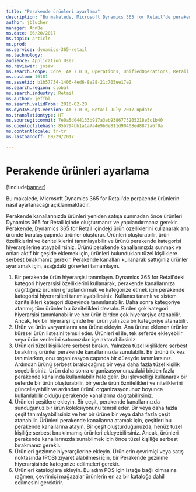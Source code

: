```yaml
---
title: "Perakende ürünleri ayarlama"
description: "Bu makalede, Microsoft Dynamics 365 for Retail'de perakende ürünlerin nasıl ayarlanacağı açıklanmaktadır."
author: jblucher
manager: AnnBe
ms.date: 06/20/2017
ms.topic: article
ms.prod: 
ms.service: dynamics-365-retail
ms.technology: 
audience: Application User
ms.reviewer: josaw
ms.search.scope: Core, AX 7.0.0, Operations, UnifiedOperations, Retail
ms.custom: 16181
ms.assetid: b1b57734-1406-4ed6-8e28-21c705ee17e2
ms.search.region: global
ms.search.industry: Retail
ms.author: jeffbl
ms.search.validFrom: 2016-02-28
ms.dyn365.ops.version: AX 7.0.0, Retail July 2017 update
ms.translationtype: HT
ms.sourcegitcommit: 7e0a5d044133b917a3eb9386773205218e5c1b40
ms.openlocfilehash: 85b794bb1a1a7a4e9b0e811d90408ed8872a6f0a
ms.contentlocale: tr-tr
ms.lasthandoff: 09/29/2017

---
```


# <a name="set-up-retail-products"></a>Perakende ürünleri ayarlama

[!include[banner](includes/banner.md)]


Bu makalede, Microsoft Dynamics 365 for Retail'de perakende ürünlerin nasıl ayarlanacağı açıklanmaktadır.

Perakende kanallarınızda ürünleri yeniden satışa sunmadan önce ürünleri Dynamics 365 for Retail içinde oluşturmanız ve yapılandırmanız gerekir. Perakende, Dynamics 365 for Retail içindeki ürün özelliklerini kullanarak ana üründe kuruluş çapında ürünler oluşturur. Ürünleri oluşturabilir, ürün özelliklerini ve özniteliklerini tanımlayabilir ve ürünü perakende kategorisi hiyerarşilerine atayabilirsiniz. Ürünü perakende kanallarınızda sunmak ve onları aktif bir çeşide eklemek için, ürünleri bulundukları tüzel kişiliklere serbest bırakmanız gerekir. Perakende kanalları kullanarak sattığınız ürünler ayarlamak için, aşağıdaki görevleri tamamlayın.

1.  Bir perakende ürün hiyerarşisi tanımlayın. Dynamics 365 for Retail'deki kategori hiyerarşisi özelliklerini kullanarak, perakende kanallarınıza dağıttığınız ürünleri gruplandırmak ve kategorize etmek için perakende kategorisi hiyerarşileri tanımlayabilirsiniz. Kullanıcı tanımlı ve sistem öznitelikleri kategori düzeyinde tanımlanabilir. Daha sonra kategoriye atanmış tüm ürünler bu öznitelikleri devralır. Birden çok kategori hiyerarşisi tanımlanabilir ve her ürün birden çok hiyerarşiye atanabilir. Ancak, tek bir hiyerarşi içinde her ürün yalnızca bir kategoriye atanabilir.
2.  Ürün ve ürün varyantlarını ana ürüne ekleyin. Ana ürüne eklenen ürünler küresel ürün listesini temsil eder. Ürünleri el ile, tek seferde ekleyebilir veya ürün verilerini satıcınızdan içe aktarabilirsiniz.
3.  Ürünleri tüzel kişiliklere serbest bırakın. Yalnızca tüzel kişiliklere serbest bırakılmış ürünler perakende kanallarınızda sunulabilir. Bir ürünü ilk kez tanımlarken, onu organizasyon çapında bir düzeyde tanımlarsınız. Ardından ürünü serbest bırakacağınız bir veya daha fazla tüzel kişilik seçebilirsiniz. Ürün daha sonra organizasyonunuzdaki birden fazla perakende kanalında kullanılabilir hale gelir. Bu işlevselliği kullanarak bir seferde bir ürün oluşturabilir, bir yerde ürün öznitelikleri ve niteliklerini güncelleyebilir ve ardından ürünü organizasyonunuz boyunca kullanılabilir olduğu perakende kanallarına dağıtabilirsiniz.
4.  Ürünleri çeşitlere ekleyin. Bir çeşit, perakende kanallarınızda sunduğunuz bir ürün koleksiyonunu temsil eder. Bir veya daha fazla çeşit tanımlayabilirsiniz ve her bir ürüne bir veya daha fazla çeşit atanabilir. Ürünleri perakende kanallarına atamak için, çeşitleri bu perakende kanallarına atayın. Bir çeşit oluşturduğunuzda, henüz tüzel kişiliğe serbest bırakılmamış ürünleri ekleyebilirsiniz. Ancak, ürünleri perakende kanallarınızda sunabilmek için önce tüzel kişiliğe serbest bırakmanız gerekir.
5.  Ürünleri gezinme hiyerarşilerine ekleyin. Ürünlerin çevrimiçi veya satış noktasında (POS) ziyaret alabilmesi için, bir Perakende gezinme hiyerarşisinde kategorize edilmeleri gerekir.
6.  Ürünleri kataloglara ekleyin. Bu adım POS için isteğe bağlı olmasına rağmen, çevrimiçi mağazalar ürünlerin en az bir kataloğa dahil edilmesini gerektirir.





